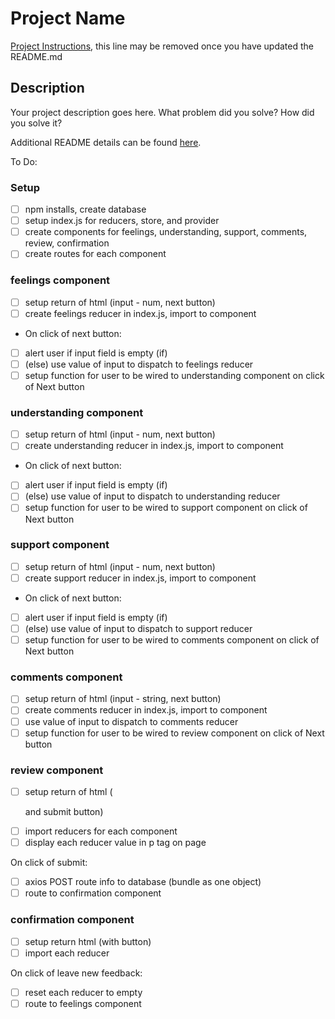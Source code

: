 # Project Name

[Project Instructions](./INSTRUCTIONS.md), this line may be removed once you have updated the README.md

## Description

Your project description goes here. What problem did you solve? How did you solve it?

Additional README details can be found [here](https://github.com/PrimeAcademy/readme-template/blob/master/README.md).



To Do:

### Setup

- [ ] npm installs, create database
- [ ] setup index.js for reducers, store, and provider
- [ ] create components for feelings, understanding, support, comments, review, confirmation
- [ ] create routes for each component

### feelings component
- [ ] setup return of html (input - num, next button)
- [ ] create feelings reducer in index.js, import to component

- On click of next button:
- [ ] alert user if input field is empty (if)
- [ ] (else) use value of input to dispatch to feelings reducer
- [ ] setup function for user to be wired to understanding component on click of Next button

### understanding component
- [ ] setup return of html (input - num, next button)
- [ ] create understanding reducer in index.js, import to component

- On click of next button:
- [ ] alert user if input field is empty (if)
- [ ] (else) use value of input to dispatch to understanding reducer
- [ ] setup function for user to be wired to support component on click of Next button

### support component
- [ ] setup return of html (input - num, next button)
- [ ] create support reducer in index.js, import to component

- On click of next button:
- [ ] alert user if input field is empty (if)
- [ ] (else) use value of input to dispatch to support reducer
- [ ] setup function for user to be wired to comments component on click of Next button

### comments component
- [ ] setup return of html (input - string, next button)
- [ ] create comments reducer in index.js, import to component
- [ ] use value of input to dispatch to comments reducer
- [ ] setup function for user to be wired to review component on click of Next button

### review component
- [ ] setup return of html (<p> and submit button)
- [ ] import reducers for each component
- [ ] display each reducer value in p tag on page

On click of submit:
- [ ] axios POST route info to database (bundle as one object)
- [ ] route to confirmation component

### confirmation component
- [ ] setup return html (with button)
- [ ] import each reducer

On click of leave new feedback:
- [ ] reset each reducer to empty
- [ ] route to feelings component